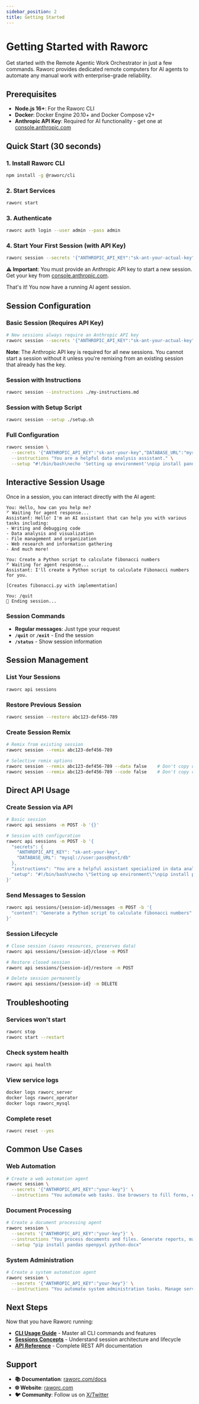 ```yaml
---
sidebar_position: 2
title: Getting Started
---
```


# Getting Started with Raworc

Get started with the Remote Agentic Work Orchestrator in just a few commands. Raworc provides dedicated remote computers for AI agents to automate any manual work with enterprise-grade reliability.

## Prerequisites

- **Node.js 16+**: For the Raworc CLI
- **Docker**: Docker Engine 20.10+ and Docker Compose v2+ 
- **Anthropic API Key**: Required for AI functionality - get one at [console.anthropic.com](https://console.anthropic.com)

## Quick Start (30 seconds)

### 1. Install Raworc CLI

```bash
npm install -g @raworc/cli
```

### 2. Start Services

```bash
raworc start
```

### 3. Authenticate

```bash
raworc auth login --user admin --pass admin
```

### 4. Start Your First Session (with API Key)

```bash
raworc session --secrets '{"ANTHROPIC_API_KEY":"sk-ant-your-actual-key"}'
```

**⚠️ Important**: You must provide an Anthropic API key to start a new session. Get your key from [console.anthropic.com](https://console.anthropic.com).

That's it! You now have a running AI agent session.

## Session Configuration

### Basic Session (Requires API Key)

```bash
# New sessions always require an Anthropic API key
raworc session --secrets '{"ANTHROPIC_API_KEY":"sk-ant-your-actual-key"}'
```

**Note**: The Anthropic API key is required for all new sessions. You cannot start a session without it unless you're remixing from an existing session that already has the key.

### Session with Instructions

```bash
raworc session --instructions ./my-instructions.md
```

### Session with Setup Script

```bash
raworc session --setup ./setup.sh
```

### Full Configuration

```bash
raworc session \
  --secrets '{"ANTHROPIC_API_KEY":"sk-ant-your-key","DATABASE_URL":"mysql://user:pass@host/db"}' \
  --instructions "You are a helpful data analysis assistant." \
  --setup "#!/bin/bash\necho 'Setting up environment'\npip install pandas numpy"
```

## Interactive Session Usage

Once in a session, you can interact directly with the AI agent:

```
You: Hello, how can you help me?
⠋ Waiting for agent response...
Assistant: Hello! I'm an AI assistant that can help you with various tasks including:
- Writing and debugging code
- Data analysis and visualization  
- File management and organization
- Web research and information gathering
- And much more!

You: Create a Python script to calculate fibonacci numbers
⠋ Waiting for agent response...
Assistant: I'll create a Python script to calculate Fibonacci numbers for you.

[Creates fibonacci.py with implementation]

You: /quit
👋 Ending session...
```

### Session Commands

- **Regular messages**: Just type your request
- **`/quit`** or **`/exit`** - End the session
- **`/status`** - Show session information

## Session Management

### List Your Sessions

```bash
raworc api sessions
```

### Restore Previous Session

```bash
raworc session --restore abc123-def456-789
```

### Create Session Remix

```bash
# Remix from existing session
raworc session --remix abc123-def456-789

# Selective remix options
raworc session --remix abc123-def456-789 --data false    # Don't copy data files
raworc session --remix abc123-def456-789 --code false    # Don't copy code files
```

## Direct API Usage

### Create Session via API

```bash
# Basic session
raworc api sessions -m POST -b '{}'

# Session with configuration
raworc api sessions -m POST -b '{
  "secrets": {
    "ANTHROPIC_API_KEY": "sk-ant-your-key",
    "DATABASE_URL": "mysql://user:pass@host/db"
  },
  "instructions": "You are a helpful assistant specialized in data analysis.",
  "setup": "#!/bin/bash\necho \"Setting up environment\"\npip install pandas numpy"
}'
```

### Send Messages to Session

```bash
raworc api sessions/{session-id}/messages -m POST -b '{
  "content": "Generate a Python script to calculate fibonacci numbers"
}'
```

### Session Lifecycle

```bash
# Close session (saves resources, preserves data)
raworc api sessions/{session-id}/close -m POST

# Restore closed session
raworc api sessions/{session-id}/restore -m POST

# Delete session permanently
raworc api sessions/{session-id} -m DELETE
```

## Troubleshooting

### Services won't start
```bash
raworc stop
raworc start --restart
```

### Check system health
```bash
raworc api health
```

### View service logs
```bash
docker logs raworc_server
docker logs raworc_operator
docker logs raworc_mysql
```

### Complete reset
```bash
raworc reset --yes
```

## Common Use Cases

### Web Automation

```bash
# Create a web automation agent
raworc session \
  --secrets '{"ANTHROPIC_API_KEY":"your-key"}' \
  --instructions "You automate web tasks. Use browsers to fill forms, extract data, and navigate websites."
```

### Document Processing

```bash
# Create a document processing agent
raworc session \
  --secrets '{"ANTHROPIC_API_KEY":"your-key"}' \
  --instructions "You process documents and files. Generate reports, manipulate spreadsheets, and handle data workflows." \
  --setup "pip install pandas openpyxl python-docx"
```

### System Administration

```bash
# Create a system automation agent
raworc session \
  --secrets '{"ANTHROPIC_API_KEY":"your-key"}' \
  --instructions "You automate system administration tasks. Manage servers, deploy applications, and monitor systems."
```

## Next Steps

Now that you have Raworc running:

- **[CLI Usage Guide](/docs/guides/cli-usage)** - Master all CLI commands and features
- **[Sessions Concepts](/docs/concepts/sessions)** - Understand session architecture and lifecycle
- **[API Reference](/docs/api/rest-api)** - Complete REST API documentation

## Support

- **📚 Documentation**: [raworc.com/docs](https://raworc.com/docs)
- **🌐 Website**: [raworc.com](https://raworc.com)
- **🐦 Community**: Follow us on [X/Twitter](https://x.com/raworc)